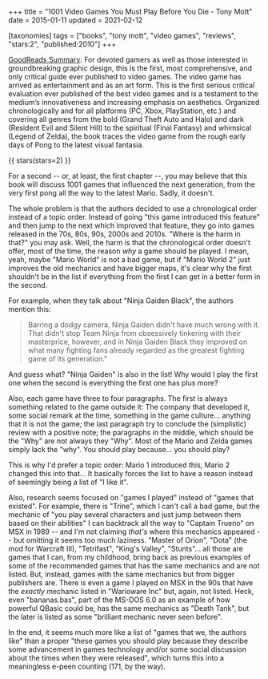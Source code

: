+++
title = "1001 Video Games You Must Play Before You Die - Tony Mott"
date = 2015-01-11
updated = 2021-02-12

[taxonomies]
tags = ["books", "tony mott", "video games", "reviews", "stars:2",
"published:2010"]
+++

[GoodReads Summary](https://www.goodreads.com/book/show/8390909-1001-video-games-you-must-play-before-you-die):
For devoted gamers as well as those interested in groundbreaking graphic
design, this is the first, most comprehensive, and only critical guide ever
published to video games. The video game has arrived as entertainment and as
an art form. This is the first serious critical evaluation ever published of
the best video games and is a testament to the medium’s innovativeness and
increasing emphasis on aesthetics. Organized chronologically and for all
platforms (PC, Xbox, PlayStation, etc.) and covering all genres from the bold
(Grand Theft Auto and Halo) and dark (Resident Evil and Silent Hill) to the
spiritual (Final Fantasy) and whimsical (Legend of Zelda), the book traces the
video game from the rough early days of Pong to the latest visual fantasia.

<!-- more -->

{{ stars(stars=2) }}

For a second -- or, at least, the first chapter --, you may believe that this
book will discuss 1001 games that influenced the next generation, from the
very first pong all the way to the latest Mario. Sadly, it doesn't.

The whole problem is that the authors decided to use a chronological order
instead of a topic order. Instead of going "this game introduced this feature"
and then jump to the next which improved that feature, they go into games
released in the 70s, 80s, 90s, 2000s and 2010s. "Where is the harm in that?"
you may ask. Well, the harm is that the chronological order doesn't offer,
most of the time, the reason *why* a game should be played. I mean, yeah,
maybe "Mario World" is not a bad game, but if "Mario World 2" just improves
the old mechanics and have bigger maps, it's clear why the first shouldn't be
in the list if everything from the first I can get in a better form in the
second.

For example, when they talk about "Ninja Gaiden Black", the authors mention
this:

> Barring a dodgy camera, Ninja Gaiden didn't have much wrong with it.  That
> didn't stop Team Ninja from obsessively tinkering with their masterprice,
> however, and in Ninja Gaiden Black they improved on what many fighting fans
> already regarded as the greatest fighting game of its generation."

And guess what? "Ninja Gaiden" is also in the list! Why would I play the first
one when the second is everything the first one has plus more?

Also, each game have three to four paragraphs. The first is always something
related to the game outside it: The company that developed it, some social
remark at the time, something in the game culture... anything that it is not
the game; the last paragraph try to conclude the (simplistic) review with a
positive note; the paragraphs in the middle, which should be the "Why" are not
always they "Why". Most of the Mario  and Zelda games simply lack the "why".
You should play because... you should play?

This is why I'd prefer a topic order: Mario 1 introduced this, Mario 2 changed
this into that... It basically forces the list to have a reason instead of
seemingly being a list of "I like it".

Also, research seems focused on "games I played" instead of "games that
existed". For example, there is "Trine", which I can't call a bad game, but
the mechanic of "you play several characters and just jump between them based
on their abilities" I can backtrack all the way to "Captain Trueno" on MSX in
1989 -- and I'm not claiming *that's* where this mechanics appeared -- but
omitting it seems too much laziness. "Master of Orion", "Dota" (the mod for
Warcraft III), "Tetrifast", "King's Valley", "Stunts"... all those are games
that I can, from my childhood, bring back as previous examples of some of the
recommended games that has the same mechanics and are not listed. But,
instead, games with the same mechanics but from bigger publishers are. There
is even a game I played on MSX in the 90s that have the *exactly* mechanic
listed in "Warioware Inc" but, again, not listed. Heck, even "bananas.bas",
part of the MS-DOS 6.0 as an example of how powerful QBasic could be, has the
same mechanics as "Death Tank", but the later is listed as some "brilliant
mechanic never seen before".

In the end, it seems much more like a list of "games that we, the authors
like" than a proper "these games you should play because they describe some
advancement in games technology and/or some social discussion about the times
when they were released", which turns this into a meaningless e-peen counting
(171, by the way).
